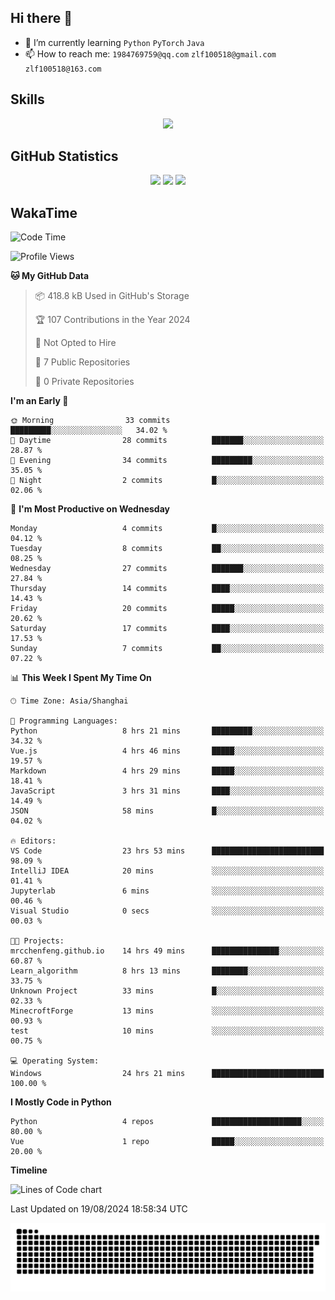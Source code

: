 ## Hi there 👋

- 🌱 I’m currently learning `Python` `PyTorch` `Java`
- 📫 How to reach me: `1984769759@qq.com` `zlf100518@gmail.com` `zlf100518@163.com`

## Skills
<div align="center"> <img src="https://skillicons.dev/icons?i=python,linux,git,github,html,css,js" /> </div>

## GitHub Statistics

<div align="center">
  <img src="https://github-readme-stats.vercel.app/api?username=mrcchenfeng&show_icons=true&theme=tokyonight" />
  <img src="https://github-readme-stats.vercel.app/api/top-langs/?username=mrcchenfeng&show_icons=true&theme=tokyonight" />
  <img src="https://github-readme-activity-graph.vercel.app/graph?username=mrcchenfeng&theme=xcode" />
</div>

## WakaTime

<!--START_SECTION:waka-->
![Code Time](http://img.shields.io/badge/Code%20Time-24%20hrs%2022%20mins-blue)

![Profile Views](http://img.shields.io/badge/Profile%20Views-1-blue)

**🐱 My GitHub Data** 

> 📦 418.8 kB Used in GitHub's Storage 
 > 
> 🏆 107 Contributions in the Year 2024
 > 
> 🚫 Not Opted to Hire
 > 
> 📜 7 Public Repositories 
 > 
> 🔑 0 Private Repositories 
 > 
**I'm an Early 🐤** 

```text
🌞 Morning                33 commits          █████████░░░░░░░░░░░░░░░░   34.02 % 
🌆 Daytime                28 commits          ███████░░░░░░░░░░░░░░░░░░   28.87 % 
🌃 Evening                34 commits          █████████░░░░░░░░░░░░░░░░   35.05 % 
🌙 Night                  2 commits           █░░░░░░░░░░░░░░░░░░░░░░░░   02.06 % 
```
📅 **I'm Most Productive on Wednesday** 

```text
Monday                   4 commits           █░░░░░░░░░░░░░░░░░░░░░░░░   04.12 % 
Tuesday                  8 commits           ██░░░░░░░░░░░░░░░░░░░░░░░   08.25 % 
Wednesday                27 commits          ███████░░░░░░░░░░░░░░░░░░   27.84 % 
Thursday                 14 commits          ████░░░░░░░░░░░░░░░░░░░░░   14.43 % 
Friday                   20 commits          █████░░░░░░░░░░░░░░░░░░░░   20.62 % 
Saturday                 17 commits          ████░░░░░░░░░░░░░░░░░░░░░   17.53 % 
Sunday                   7 commits           ██░░░░░░░░░░░░░░░░░░░░░░░   07.22 % 
```


📊 **This Week I Spent My Time On** 

```text
🕑︎ Time Zone: Asia/Shanghai

💬 Programming Languages: 
Python                   8 hrs 21 mins       █████████░░░░░░░░░░░░░░░░   34.32 % 
Vue.js                   4 hrs 46 mins       █████░░░░░░░░░░░░░░░░░░░░   19.57 % 
Markdown                 4 hrs 29 mins       █████░░░░░░░░░░░░░░░░░░░░   18.41 % 
JavaScript               3 hrs 31 mins       ████░░░░░░░░░░░░░░░░░░░░░   14.49 % 
JSON                     58 mins             █░░░░░░░░░░░░░░░░░░░░░░░░   04.02 % 

🔥 Editors: 
VS Code                  23 hrs 53 mins      █████████████████████████   98.09 % 
IntelliJ IDEA            20 mins             ░░░░░░░░░░░░░░░░░░░░░░░░░   01.41 % 
Jupyterlab               6 mins              ░░░░░░░░░░░░░░░░░░░░░░░░░   00.46 % 
Visual Studio            0 secs              ░░░░░░░░░░░░░░░░░░░░░░░░░   00.03 % 

🐱‍💻 Projects: 
mrcchenfeng.github.io    14 hrs 49 mins      ███████████████░░░░░░░░░░   60.87 % 
Learn_algorithm          8 hrs 13 mins       ████████░░░░░░░░░░░░░░░░░   33.75 % 
Unknown Project          33 mins             █░░░░░░░░░░░░░░░░░░░░░░░░   02.33 % 
MinecroftForge           13 mins             ░░░░░░░░░░░░░░░░░░░░░░░░░   00.93 % 
test                     10 mins             ░░░░░░░░░░░░░░░░░░░░░░░░░   00.75 % 

💻 Operating System: 
Windows                  24 hrs 21 mins      █████████████████████████   100.00 % 
```

**I Mostly Code in Python** 

```text
Python                   4 repos             ████████████████████░░░░░   80.00 % 
Vue                      1 repo              █████░░░░░░░░░░░░░░░░░░░░   20.00 % 
```



**Timeline**

![Lines of Code chart](https://raw.githubusercontent.com/mrcchenfeng/mrcchenfeng/main/assets/bar_graph.png)


 Last Updated on 19/08/2024 18:58:34 UTC
<!--END_SECTION:waka-->

<div align="center"><img src="./assets/github-snake-dark.svg" /></div>
